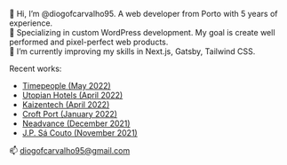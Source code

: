 <html>
  <p>
👋 Hi, I’m @diogofcarvalho95. A web developer from Porto with 5 years of experience.<br>
🚀 Specializing in custom WordPress development. My goal is create well performed and pixel-perfect web products.<br>
🎯 I’m currently improving my skills in Next.js, Gatsby, Tailwind CSS.</p>

<p>Recent works:</p>
 <ul>
   <li><a href="https://timepeople.pt/" target="_blank">Timepeople (May 2022)</a></li>
   <li><a href="https://utopian.pt/" target="_blank">Utopian Hotels (April 2022)</a></li>
   <li><a href="https://kaizen.tech/" target="_blank">Kaizentech (April 2022)</a></li>
   <li><a href="https://croftport.com/" target="_blank">Croft Port (January 2022)</a></li>
   <li><a href="https://neadvance.com/" target="_blank">Neadvance (December 2021)</a></li>
   <li><a href="https://www.jpsacouto.com/en/" target="_blank">J.P. Sá Couto (November 2021)</a></li>
   
  </ul>

<p>
  📫 <a href="mailto:diogofcarvalho95@gmail.com">diogofcarvalho95@gmail.com</a>
  </p>
<!---
diogofcarvalho95/diogofcarvalho95 is a ✨ special ✨ repository because its `README.md` (this file) appears on your GitHub profile.
You can click the Preview link to take a look at your changes.
--->
</html>
